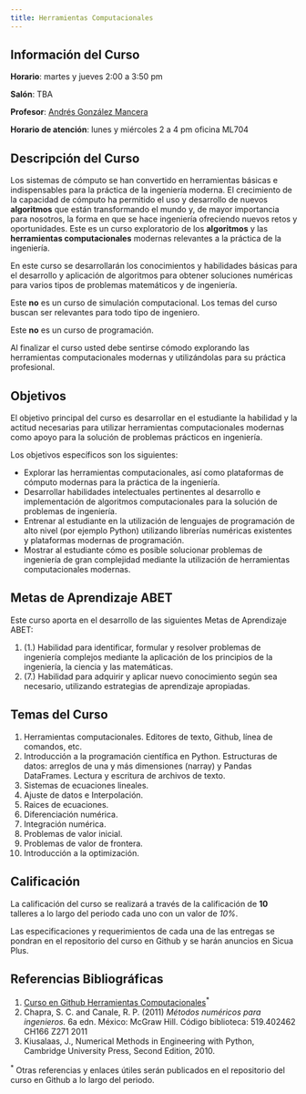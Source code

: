 ```yaml
---
title: Herramientas Computacionales  
---
```


## Información del Curso ##

**Horario**: martes y jueves 2:00 a 3:50 pm

**Salón**: TBA

**Profesor**: [Andrés González Mancera](http://andresgm.org)

**Horario de atención**: lunes y miércoles 2 a 4 pm oficina ML704


## Descripción del Curso ##

Los sistemas de cómputo se han convertido en herramientas básicas e indispensables para la práctica de la ingeniería moderna. El crecimiento de la capacidad de cómputo ha permitido el uso y desarrollo de nuevos **algoritmos** que están transformando el mundo y, de mayor importancia para nosotros, la forma en que se hace ingeniería ofreciendo nuevos retos y oportunidades. Este es un curso exploratorio de los **algoritmos** y las **herramientas computacionales** modernas relevantes a la práctica de la ingeniería.  

En este curso se desarrollarán los conocimientos y habilidades básicas para el desarrollo y aplicación de algoritmos para obtener soluciones numéricas para varios tipos de problemas matemáticos y de ingeniería.  

Este **no** es un curso de simulación computacional. Los temas del curso buscan ser relevantes para todo tipo de ingeniero.  

Este **no** es un curso de programación.  

Al finalizar el curso usted debe sentirse cómodo explorando las herramientas computacionales modernas y utilizándolas para su práctica profesional.

## Objetivos ##

El objetivo principal del curso es desarrollar en el estudiante la habilidad y la actitud necesarias para utilizar herramientas computacionales modernas como apoyo para la solución de problemas prácticos en ingeniería.  

Los objetivos específicos son los siguientes:  

* Explorar las herramientas computacionales, así como plataformas de cómputo modernas para la práctica de la ingeniería.  
* Desarrollar habilidades intelectuales pertinentes al desarrollo e implementación de algoritmos computacionales para la solución de problemas de ingeniería.  
* Entrenar al estudiante en la utilización de lenguajes de programación de alto nivel (por ejemplo Python) utilizando librerías numéricas existentes y plataformas modernas de programación.  
* Mostrar al estudiante cómo es posible solucionar problemas de ingeniería de gran complejidad mediante la utilización de herramientas computacionales modernas.  

## Metas de Aprendizaje ABET ##

Este curso aporta en el desarrollo de las siguientes Metas de Aprendizaje ABET:

1. (1.) Habilidad para identificar, formular y resolver problemas de ingeniería complejos mediante la aplicación de los principios de la ingeniería, la ciencia y las matemáticas.  
7. (7.) Habilidad para adquirir y aplicar nuevo conocimiento según sea necesario, utilizando estrategias de aprendizaje apropiadas.  

## Temas del Curso ##

1. Herramientas computacionales. Editores de texto, Github, línea de comandos, etc.  
2. Introducción a la programación científica en Python. Estructuras de datos: arreglos de una y más dimensiones (narray) y Pandas DataFrames. Lectura y escritura de archivos de texto.  
3. Sistemas de ecuaciones lineales.  
4. Ajuste de datos e Interpolación.  
5. Raices de ecuaciones.  
6. Diferenciación numérica.  
7. Integración numérica.  
8. Problemas de valor inicial.  
9. Problemas de valor de frontera.  
10. Introducción a la optimización.  

## Calificación ##

La calificación del curso se realizará a través de la calificación de **10** talleres a lo largo del periodo cada uno con un valor de *10%*.  

Las especificaciones y requerimientos de cada una de las entregas se pondran en el repositorio del curso en Github y se harán anuncios en Sicua Plus.

## Referencias Bibliográficas ##

1. [Curso en Github Herramientas Computacionales](https://github.com/ua-IMEC3602-201910/ua-IMEC3602-201910.github.io)<sup>*</sup>  
2. Chapra, S. C. and Canale, R. P. (2011) *Métodos numéricos para ingenieros.* 6a edn. México: McGraw Hill. Código biblioteca: 519.402462 CH166 Z271 2011  
2. Kiusalaas, J., Numerical Methods in Engineering with Python, Cambridge University Press, Second Edition, 2010.  

<sup>*</sup> Otras referencias y enlaces útiles serán publicados en el repositorio del curso en Github a lo largo del periodo.  